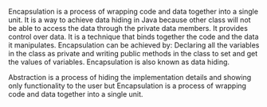 Encapsulation is a process of wrapping code and data together into a single unit.
It is a way to achieve data hiding in Java because other class will not be able to access the data through the private data members.
It provides control over data.
It is a technique that binds together the code and the data it manipulates.
Encapsulation can be achieved by: Declaring all the variables in the class as private and writing public methods in the class to set and get the values of variables.
Encapsulation is also known as data hiding.


Abstraction is a process of hiding the implementation details and showing only functionality to the user but Encapsulation is a process of wrapping code and data together into a single unit.